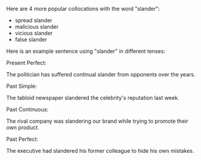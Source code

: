 Here are 4 more popular collocations with the word "slander":

- spread slander
- malicious slander
- vicious slander
- false slander

Here is an example sentence using "slander" in different tenses:

Present Perfect:

The politician has suffered continual slander from opponents over the years.

Past Simple:

The tabloid newspaper slandered the celebrity's reputation last week.

Past Continuous:

The rival company was slandering our brand while trying to promote their own product.

Past Perfect:

The executive had slandered his former colleague to hide his own mistakes.
